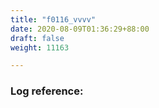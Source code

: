 ```yaml
---
title: "f0116_vvvv"
date: 2020-08-09T01:36:29+88:00
draft: false
weight: 11163

---
```


### Log reference: <no value>

```

